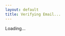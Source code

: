 ```yaml
---
layout: default
title: Verifying Email...
---
```


<html>
<head>
  <title>Verifying Email...</title>
  <script src="https://www.gstatic.com/firebasejs/10.0.0/firebase-app.js"></script>
  <script src="https://www.gstatic.com/firebasejs/10.0.0/firebase-auth.js"></script>
  <script>
    const firebaseConfig = {
      apiKey: "AIzaSyA-H5mHX6UWyzjsJAnNl2rH2SQIzlRUnWk",
      authDomain: "boomboom-9621f.firebaseapp.com"
    };
    firebase.initializeApp(firebaseConfig);

    window.onload = async () => {
      const statusMessage = document.getElementById("status-message");
      // Initial loading state
      statusMessage.innerHTML = "<p>Loading...</p>";
      
      // Force the UI to repaint before continuing with the logic
      await new Promise(resolve => setTimeout(resolve, 0));

      const params = new URLSearchParams(window.location.search);
      const oobCode = params.get("oobCode");

      if (!oobCode) {
        statusMessage.innerHTML = "<h2>Invalid Link</h2><p>No verification code found. Please check your email link.</p>";
        return;
      }

      try {
        await firebase.auth().applyActionCode(oobCode);
        statusMessage.innerHTML = "<h2>Success</h2><p>Your email has been verified. Please return to the app.</p>";
      } catch (error) {
        console.error("Verification error:", error); // For debugging
        statusMessage.innerHTML = "<h2>Error</h2><p>There was an error verifying your email. Please try again or contact support.</p>";
      }
    };
  </script>
</head>
<body>
  <div id="status-message"><p>Loading...</p></div>
</body>
</html>
